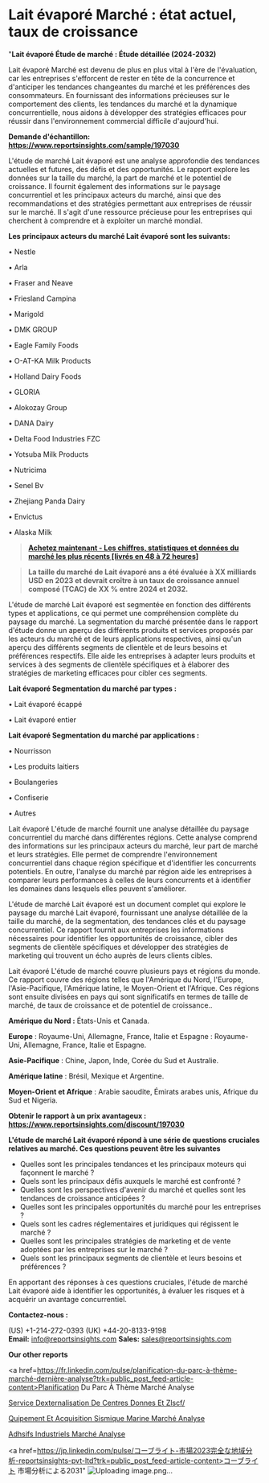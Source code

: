 # Lait évaporé Marché : état actuel, taux de croissance

"<strong>Lait évaporé Étude de marché : Étude détaillée (2024-2032)</strong>

Lait évaporé Marché est devenu de plus en plus vital à l'ère de l'évaluation, car les entreprises s'efforcent de rester en tête de la concurrence et d'anticiper les tendances changeantes du marché et les préférences des consommateurs. En fournissant des informations précieuses sur le comportement des clients, les tendances du marché et la dynamique concurrentielle, nous aidons à développer des stratégies efficaces pour réussir dans l'environnement commercial difficile d'aujourd'hui.

<strong>Demande d'échantillon: <a href=https://www.reportsinsights.com/sample/197030>https://www.reportsinsights.com/sample/197030</a></strong>

L'étude de marché Lait évaporé est une analyse approfondie des tendances actuelles et futures, des défis et des opportunités. Le rapport explore les données sur la taille du marché, la part de marché et le potentiel de croissance. Il fournit également des informations sur le paysage concurrentiel et les principaux acteurs du marché, ainsi que des recommandations et des stratégies permettant aux entreprises de réussir sur le marché. Il s'agit d'une ressource précieuse pour les entreprises qui cherchent à comprendre et à exploiter un marché mondial.

<strong>Les principaux acteurs du marché Lait évaporé sont les suivants:</strong>

• Nestle

• Arla

• Fraser and Neave

• Friesland Campina

• Marigold

• DMK GROUP

• Eagle Family Foods

• O-AT-KA Milk Products

• Holland Dairy Foods

• GLORIA

• Alokozay Group

• DANA Dairy

• Delta Food Industries FZC

• Yotsuba Milk Products

• Nutricima

• Senel Bv

• Zhejiang Panda Dairy

• Envictus

• Alaska Milk
<blockquote><a href=https://www.reportsinsights.com/buynow/197030><span style=text-decoration: underline;><strong>Achetez maintenant - Les chiffres, statistiques et données du marché les plus récents [livrés en 48 à 72 heures]</strong></span></a></blockquote>
<blockquote><span style=text-decoration: underline;><strong>La taille du marché de Lait évaporé ans a été évaluée à XX milliards USD en 2023 et devrait croître à un taux de croissance annuel composé (TCAC) de XX % entre 2024 et 2032.</strong></span></blockquote>
L'étude de marché Lait évaporé est segmentée en fonction des différents types et applications, ce qui permet une compréhension complète du paysage du marché. La segmentation du marché présentée dans le rapport d'étude donne un aperçu des différents produits et services proposés par les acteurs du marché et de leurs applications respectives, ainsi qu'un aperçu des différents segments de clientèle et de leurs besoins et préférences respectifs. Elle aide les entreprises à adapter leurs produits et services à des segments de clientèle spécifiques et à élaborer des stratégies de marketing efficaces pour cibler ces segments.

<strong>Lait évaporé Segmentation du marché par types :</strong>

• Lait évaporé écappé

• Lait évaporé entier

<strong>Lait évaporé Segmentation du marché par applications :</strong>

• Nourrisson

• Les produits laitiers

• Boulangeries

• Confiserie

• Autres

Lait évaporé L'étude de marché fournit une analyse détaillée du paysage concurrentiel du marché dans différentes régions. Cette analyse comprend des informations sur les principaux acteurs du marché, leur part de marché et leurs stratégies. Elle permet de comprendre l'environnement concurrentiel dans chaque région spécifique et d'identifier les concurrents potentiels. En outre, l'analyse du marché par région aide les entreprises à comparer leurs performances à celles de leurs concurrents et à identifier les domaines dans lesquels elles peuvent s'améliorer.

L'étude de marché Lait évaporé est un document complet qui explore le paysage du marché Lait évaporé, fournissant une analyse détaillée de la taille du marché, de la segmentation, des tendances clés et du paysage concurrentiel. Ce rapport fournit aux entreprises les informations nécessaires pour identifier les opportunités de croissance, cibler des segments de clientèle spécifiques et développer des stratégies de marketing qui trouvent un écho auprès de leurs clients cibles.

Lait évaporé L'étude de marché couvre plusieurs pays et régions du monde. Ce rapport couvre des régions telles que l'Amérique du Nord, l'Europe, l'Asie-Pacifique, l'Amérique latine, le Moyen-Orient et l'Afrique. Ces régions sont ensuite divisées en pays qui sont significatifs en termes de taille de marché, de taux de croissance et de potentiel de croissance..

<strong>Amérique du Nord :</strong> États-Unis et Canada.

<strong>Europe</strong> : Royaume-Uni, Allemagne, France, Italie et Espagne : Royaume-Uni, Allemagne, France, Italie et Espagne.

<strong>Asie-Pacifique</strong> : Chine, Japon, Inde, Corée du Sud et Australie.

<strong>Amérique latine</strong> : Brésil, Mexique et Argentine.

<strong>Moyen-Orient et Afrique</strong> : Arabie saoudite, Émirats arabes unis, Afrique du Sud et Nigeria.

<strong>Obtenir le rapport à un prix avantageux : <a href=https://www.reportsinsights.com/discount/197030>https://www.reportsinsights.com/discount/197030</a></strong>

<strong>L'étude de marché Lait évaporé répond à une série de questions cruciales relatives au marché. Ces questions peuvent être les suivantes</strong>
<ul>
  <li>Quelles sont les principales tendances et les principaux moteurs qui façonnent le marché ?</li>
  <li>Quels sont les principaux défis auxquels le marché est confronté ?</li>
  <li>Quelles sont les perspectives d'avenir du marché et quelles sont les tendances de croissance anticipées ?</li>
  <li>Quelles sont les principales opportunités du marché pour les entreprises ?</li>
  <li>Quels sont les cadres réglementaires et juridiques qui régissent le marché ?</li>
  <li>Quelles sont les principales stratégies de marketing et de vente adoptées par les entreprises sur le marché ?</li>
  <li>Quels sont les principaux segments de clientèle et leurs besoins et préférences ?</li>
</ul>
En apportant des réponses à ces questions cruciales, l'étude de marché Lait évaporé aide à identifier les opportunités, à évaluer les risques et à acquérir un avantage concurrentiel.

<strong>Contactez-nous :</strong>

(US) +1-214-272-0393
(UK) +44-20-8133-9198
<strong>Email:</strong> <a>info@reportsinsights.com</a>
<strong>Sales:</strong> <a>sales@reportsinsights.com</a>

<strong>Our other reports</strong>

<a href=https://fr.linkedin.com/pulse/planification-du-parc-à-thème-marché-dernière-analyse?trk=public_post_feed-article-content>Planification Du Parc À Thème Marché Analyse</a>

<a href=https://www.linkedin.com/pulse/service-dexternalisation-de-centres-donn%C3%A9es-et-zlscf/>Service Dexternalisation De Centres Donnes Et Zlscf/</a>

<a href=https://www.linkedin.com/pulse/%C3%A9quipement-et-acquisition-sismique-marine-march%C3%A9-cngef/>Quipement Et Acquisition Sismique Marine Marché Analyse</a>

<a href=https://www.linkedin.com/pulse/adh%C3%A9sifs-industriels-march%C3%A9-perspective-f0xvf/>Adhsifs Industriels Marché Analyse</a>

<a href=https://jp.linkedin.com/pulse/コーブライト-市場2023完全な地域分析-reportsinsights-pvt-ltd?trk=public_post_feed-article-content>コーブライト 市場分析による2031</a>"
![Uploading image.png…]()
